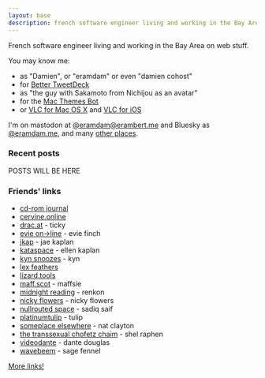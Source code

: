 ```yaml
---
layout: base
description: french software engineer living and working in the Bay Area on web stuff
---
```


French software engineer living and working in the Bay Area on web stuff.

You may know me:

- as "Damien", or "eramdam" or even "damien cohost"
- for [Better TweetDeck](https://better.tw)
- as "the guy with Sakamoto from Nichijou as an avatar"
- for the [Mac Themes Bot](https://damien.zone/projects/#mac-themes-bot)
- or [VLC for Mac OS X](https://www.macstories.net/news/vlc-2-0-for-mac-final-design-previewed-coming-this-week/) and [VLC for iOS](https://www.macstories.net/news/vlc-for-ios-returns-to-the-app-store/)

I'm on mastodon at [@eramdam@erambert.me](https://social.erambert.me/@eramdam) and Bluesky as [@eramdam.me](https://bsky.app/profile/eramdam.me), and many [other places](/links).

### Recent posts

POSTS WILL BE HERE

### Friends' links

- [cd-rom journal](https://cdrom.ca/)
- [cervine.online](https://cervine.online/)
- [drac.at](https://drac.at) - ticky
- [evie on→line](https://ewie.online/) - evie finch
- [jkap](https://jkap.io) - jae kaplan
- [kataspace](https://ellen.zone/) - ellen kaplan
- [kyn snoozes](https://kyn.bearblog.dev/) - kyn
- [lex feathers](https://lexfeathers.ca/)
- [lizard.tools](https://lizard.tools)
- [maff.scot](https://maff.scot) - maffsie
- [midnight reading](https://renkotsuban.com/) - renkon
- [nicky flowers](https://nickyflowers.com/) - nicky flowers
- [nullrouted space](https://nullrouted.space/) - sadiq saif
- [platinumtulip](https://platinumtulip.garden/) - tulip
- [someplace elsewhere](https://blog.someplace-else.xyz/) - nat clayton
- [the transsexual chofetz chaim](https://shelraphen.com/) - shel raphen
- [videodante](https://blog.dante.cool/) - dante douglas
- [wavebeem](https://www.wavebeem.com/) - sage fennel

[More links!](/links)
